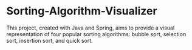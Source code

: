 # Sorting-Algorithm-Visualizer
This project, created with Java and Spring, aims to provide a visual representation of four popular sorting algorithms: bubble sort, selection sort, insertion sort, and quick sort.
